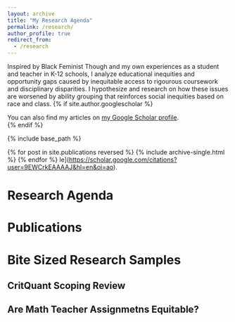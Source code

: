 ```yaml
---
layout: archive
title: "My Research Agenda"
permalink: /research/
author_profile: true
redirect_from:
  - /research
---
```


Inspired by Black Feminist Though and my own experiences as a student and teacher in K-12 schools, I analyze educational inequities and opportunity gaps caused by inequitable access to rigourous coursework and disciplinary disparities. I hypothesize and research on how these issues are worsened by ability grouping that reinforces social inequities based on race and class. 
{% if site.author.googlescholar %}
  <div class="wordwrap">You can also find my articles on <a href="{{site.author.googlescholar}}">my Google Scholar profile</a>.</div>
{% endif %}

{% include base_path %}

{% for post in site.publications reversed %}
  {% include archive-single.html %}
{% endfor %}
le](https://scholar.google.com/citations?user=9EWCrkEAAAAJ&hl=en&oi=ao).
# Research Agenda

# Publications

# Bite Sized Research Samples

## CritQuant Scoping Review

## Are Math Teacher Assignmetns Equitable?
